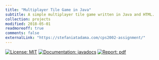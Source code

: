 ```yaml
---
title: "Multiplayer Tile Game in Java"
subtitle: A simple multiplayer tile game written in Java and HTML.
collection: projects
modified: 2018-05-01
readmoreoff: true
comments: false
externalLink: "https://stefaniatadama.com/cps2002-assignment/"
---
```

[![License: MIT](https://img.shields.io/badge/License-MIT-blue.svg)](https://opensource.org/licenses/MIT)
[![Documentation: javadocs](https://img.shields.io/badge/documentation-javadocs-orange.svg)](https://gitcdn.link/repo/stefaniatadama/cps2002-assignment/master/javadocs/index.html)
[![Report: pdf](https://img.shields.io/badge/report-pdf-red.svg)](https://stefaniatadama.com/cps2002-assignment/report.pdf)
